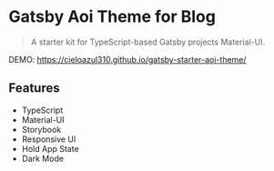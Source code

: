 # Gatsby Aoi Theme for Blog

> A starter kit for TypeScript-based Gatsby projects Material-UI.

DEMO: https://cieloazul310.github.io/gatsby-starter-aoi-theme/

## Features

- TypeScript
- Material-UI
- Storybook
- Responsive UI
- Hold App State
- Dark Mode
